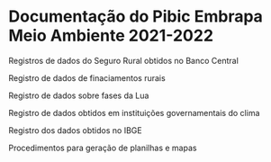 # Documentação do Pibic Embrapa Meio Ambiente 2021-2022

Registros de dados do Seguro Rural obtidos no Banco Central

Registro de dados de finaciamentos rurais

Registro de dados sobre fases da Lua

Registro de dados obtidos em instituições governamentais do clima

Registro dos dados obtidos no IBGE

Procedimentos para geração de planilhas e mapas
